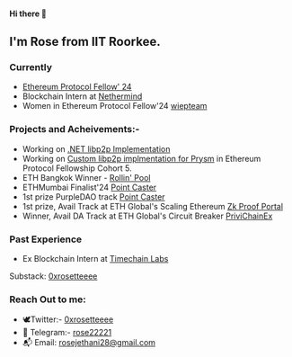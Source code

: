 

#### Hi there 👋

## I'm Rose from IIT Roorkee. 

### Currently
- [Ethereum Protocol Fellow' 24](https://blog.ethereum.org/2024/05/13/epf-5-announcement)
- Blockchain Intern at [Nethermind](https://www.nethermind.io/)
- Women in Ethereum Protocol Fellow'24 [wiepteam](https://github.com/ethereum/eipw)

### Projects and Acheivements:-
- Working on [.NET libp2p Implementation](https://github.com/NethermindEth/dotnet-libp2p)
- Working on [Custom libp2p implmentation for Prysm](https://github.com/eth-protocol-fellows/cohort-five/blob/main/projects/Prysm_libP2P_Implementation.md) in Ethereum Protocol Fellowship Cohort 5.
- ETH Bangkok Winner - [Rollin' Pool](https://ethglobal.com/showcase/rollin-pool-z0m15)
- ETHMumbai Finalist'24 [Point Caster](https://devfolio.co/projects/pointcaster-bafe)
- 1st prize PurpleDAO track [Point Caster](https://devfolio.co/projects/pointcaster-bafe)
- 1st prize, Avail Track at ETH Global's Scaling Ethereum [Zk Proof Portal](https://ethglobal.com/showcase/zkproof-portal-1jjg5)
- Winner, Avail DA Track at ETH Global's Circuit Breaker [PriviChainEx](https://ethglobal.com/showcase/privchainex-ohoh3)

### Past Experience
- Ex Blockchain Intern at [Timechain Labs](https://timechainlabs.io/)

Substack: [0xrosetteeee](https://0xrosetteeee.substack.com/0xrosetteeee) 

### Reach Out to me:
- 🕊️Twitter:- [0xrosetteeee](https://twitter.com/0xrosetteeee)
- 📩 Telegram:- [rose22221](https://t.me/rose22221)
- 📬 Email: [rosejethani28@gmail.com](rosejethani28@gmail.com)
